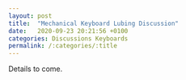 ```yaml
---
layout: post
title:  "Mechanical Keyboard Lubing Discussion"
date:   2020-09-23 20:21:56 +0100
categories: Discussions Keyboards
permalink: /:categories/:title
---
```

Details to come.
